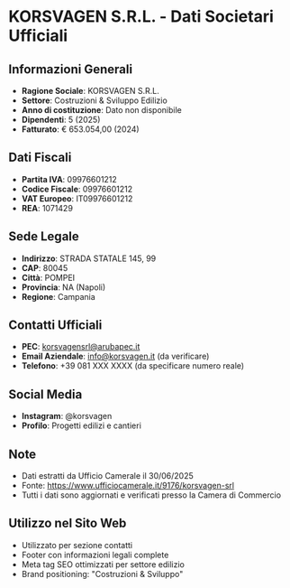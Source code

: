# KORSVAGEN S.R.L. - Dati Societari Ufficiali

## Informazioni Generali

- **Ragione Sociale**: KORSVAGEN S.R.L.
- **Settore**: Costruzioni & Sviluppo Edilizio
- **Anno di costituzione**: Dato non disponibile
- **Dipendenti**: 5 (2025)
- **Fatturato**: € 653.054,00 (2024)

## Dati Fiscali

- **Partita IVA**: 09976601212
- **Codice Fiscale**: 09976601212
- **VAT Europeo**: IT09976601212
- **REA**: 1071429

## Sede Legale

- **Indirizzo**: STRADA STATALE 145, 99
- **CAP**: 80045
- **Città**: POMPEI
- **Provincia**: NA (Napoli)
- **Regione**: Campania

## Contatti Ufficiali

- **PEC**: korsvagensrl@arubapec.it
- **Email Aziendale**: info@korsvagen.it (da verificare)
- **Telefono**: +39 081 XXX XXXX (da specificare numero reale)

## Social Media

- **Instagram**: @korsvagen
- **Profilo**: Progetti edilizi e cantieri

## Note

- Dati estratti da Ufficio Camerale il 30/06/2025
- Fonte: https://www.ufficiocamerale.it/9176/korsvagen-srl
- Tutti i dati sono aggiornati e verificati presso la Camera di Commercio

## Utilizzo nel Sito Web

- Utilizzato per sezione contatti
- Footer con informazioni legali complete
- Meta tag SEO ottimizzati per settore edilizio
- Brand positioning: "Costruzioni & Sviluppo"
